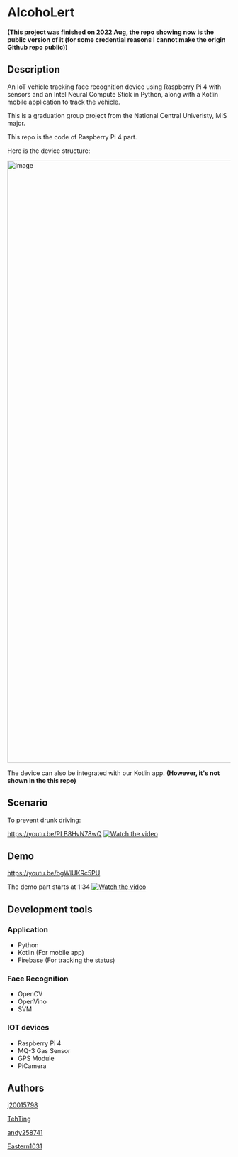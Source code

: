 # AlcohoLert

**(This project was finished on 2022 Aug, the repo showing now is the public version of it (for some credential reasons I cannot make the origin Github repo public))**

## Description
An IoT vehicle tracking face recognition device using Raspberry Pi 4 with sensors and an Intel Neural Compute Stick in Python, along with a Kotlin mobile application to track the vehicle.

This is a graduation group project from the National Central Univeristy, MIS major.

This repo is the code of Raspberry Pi 4 part.

Here is the device structure:

<img width="1355" alt="image" src="https://github.com/NCUMIS-RaspberryPi/project-use/assets/61446488/128e6922-db7b-4882-a0ee-2763fed73e4a">

The device can also be integrated with our Kotlin app. **(However, it's not shown in the this repo)**

## Scenario

To prevent drunk driving:

https://youtu.be/PLB8HvN78wQ
[![Watch the video](https://github.com/NCUMIS-RaspberryPi/project-use/assets/61446488/494f7391-3771-44bb-9dd5-c9acf747f0b4)](https://www.youtube.com/watch?v=PLB8HvN78wQ)

## Demo

https://youtu.be/bgWlUKRc5PU

The demo part starts at 1:34
[![Watch the video](https://github.com/NCUMIS-RaspberryPi/project-use/assets/61446488/ee81f432-3bf9-4c9a-b440-fdee00aa53b5)](https://youtu.be/bgWlUKRc5PU)


## Development tools

### Application
- Python
- Kotlin (For mobile app)
- Firebase (For tracking the status)

### Face Recognition
- OpenCV
- OpenVino
- SVM

### IOT devices
- Raspberry Pi 4
- MQ-3 Gas Sensor
- GPS Module
- PiCamera

## Authors
[j20015798](https://github.com/j20015798)

[TehTing](https://github.com/j20015798)

[andy258741](https://github.com/andy258741)

[Eastern1031](https://github.com/Eastern1031)
